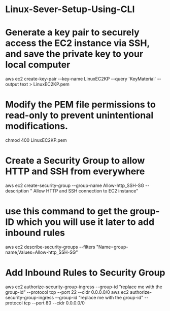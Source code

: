 # Linux-Sever-Setup-Using-CLI
# Generate a key pair to securely access the EC2 instance via SSH, and save the private key to your local computer
aws ec2 create-key-pair --key-name LinuxEC2KP --query 'KeyMaterial' --output text > LinuxEC2KP.pem
# Modify the PEM file permissions to read-only to prevent unintentional modifications.
chmod 400 LinuxEC2KP.pem
# Create a Security Group to allow HTTP and SSH from everywhere
aws ec2 create-security-group --group-name Allow-http_SSH-SG --description " Allow HTTP and SSH connection to EC2 instance"
# use this command to get the group-ID which you will use it later to add inbound rules
aws ec2 describe-security-groups --filters "Name=group-name,Values=Allow-http_SSH-SG"
# Add Inbound Rules to Security Group
aws ec2 authorize-security-group-ingress --group-id “replace me with the group-id” --protocol tcp --port 22 --cidr 0.0.0.0/0
aws ec2 authorize-security-group-ingress --group-id “replace me with the group-id” --protocol tcp --port 80 --cidr 0.0.0.0/0

